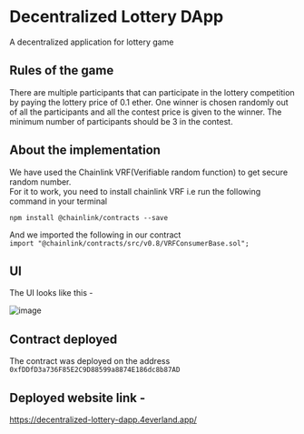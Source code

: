 # Decentralized Lottery DApp

 A decentralized application for lottery game
 
 ## Rules of the game
 There are multiple participants that can participate in the lottery competition by paying the lottery price of 0.1 ether.
 One winner is chosen randomly out of all the participants and all the contest price is given to the winner.
 The minimum number of participants should be 3 in the contest.
 
 ## About the implementation
 We have used the Chainlink VRF(Verifiable random function) to get secure random number.   
 For it to work, you need to install chainlink VRF i.e run the following command in your terminal  
 ```
 npm install @chainlink/contracts --save
 ```
 
 And we imported the following in our contract  
 `import "@chainlink/contracts/src/v0.8/VRFConsumerBase.sol";`
 
 ## UI
 
 The UI looks like this - 
 
 ![image](https://user-images.githubusercontent.com/56895638/161517457-6fbc00d6-9a37-495b-806b-92e84025dbd8.png)

 
 ## Contract deployed
 The contract was deployed on the address `0xfDDfD3a736F85E2C9D88599a8874E186dc8b87AD`


## Deployed website link - 
https://decentralized-lottery-dapp.4everland.app/
